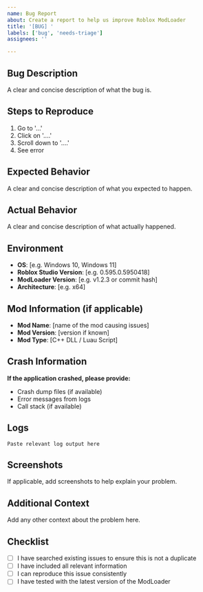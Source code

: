 ```yaml
---
name: Bug Report
about: Create a report to help us improve Roblox ModLoader
title: '[BUG] '
labels: ['bug', 'needs-triage']
assignees: ''

---
```


## Bug Description
A clear and concise description of what the bug is.

## Steps to Reproduce
1. Go to '...'
2. Click on '....'
3. Scroll down to '....'
4. See error

## Expected Behavior
A clear and concise description of what you expected to happen.

## Actual Behavior
A clear and concise description of what actually happened.

## Environment
- **OS**: [e.g. Windows 10, Windows 11]
- **Roblox Studio Version**: [e.g. 0.595.0.5950418]
- **ModLoader Version**: [e.g. v1.2.3 or commit hash]
- **Architecture**: [e.g. x64]

## Mod Information (if applicable)
- **Mod Name**: [name of the mod causing issues]
- **Mod Version**: [version if known]
- **Mod Type**: [C++ DLL / Luau Script]

## Crash Information
**If the application crashed, please provide:**
- Crash dump files (if available)
- Error messages from logs
- Call stack (if available)

## Logs
```
Paste relevant log output here
```

## Screenshots
If applicable, add screenshots to help explain your problem.

## Additional Context
Add any other context about the problem here.

## Checklist
- [ ] I have searched existing issues to ensure this is not a duplicate
- [ ] I have included all relevant information
- [ ] I can reproduce this issue consistently
- [ ] I have tested with the latest version of the ModLoader
